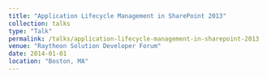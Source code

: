 ```yaml
---
title: "Application Lifecycle Management in SharePoint 2013"
collection: talks
type: "Talk"
permalink: /talks/application-lifecycle-management-in-sharepoint-2013
venue: "Raytheon Solution Developer Forum"
date: 2014-01-01
location: "Boston, MA"
---
```

